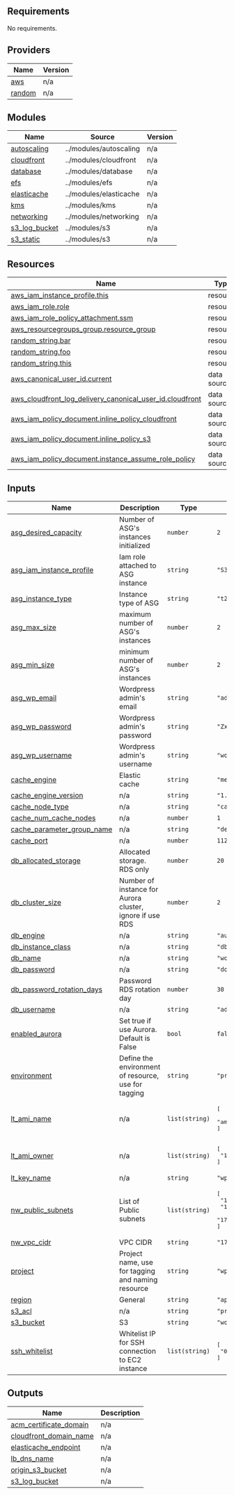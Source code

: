 <!-- BEGIN_TF_DOCS -->
## Requirements

No requirements.

## Providers

| Name | Version |
|------|---------|
| <a name="provider_aws"></a> [aws](#provider\_aws) | n/a |
| <a name="provider_random"></a> [random](#provider\_random) | n/a |

## Modules

| Name | Source | Version |
|------|--------|---------|
| <a name="module_autoscaling"></a> [autoscaling](#module\_autoscaling) | ../modules/autoscaling | n/a |
| <a name="module_cloudfront"></a> [cloudfront](#module\_cloudfront) | ../modules/cloudfront | n/a |
| <a name="module_database"></a> [database](#module\_database) | ../modules/database | n/a |
| <a name="module_efs"></a> [efs](#module\_efs) | ../modules/efs | n/a |
| <a name="module_elasticache"></a> [elasticache](#module\_elasticache) | ../modules/elasticache | n/a |
| <a name="module_kms"></a> [kms](#module\_kms) | ../modules/kms | n/a |
| <a name="module_networking"></a> [networking](#module\_networking) | ../modules/networking | n/a |
| <a name="module_s3_log_bucket"></a> [s3\_log\_bucket](#module\_s3\_log\_bucket) | ../modules/s3 | n/a |
| <a name="module_s3_static"></a> [s3\_static](#module\_s3\_static) | ../modules/s3 | n/a |

## Resources

| Name | Type |
|------|------|
| [aws_iam_instance_profile.this](https://registry.terraform.io/providers/hashicorp/aws/latest/docs/resources/iam_instance_profile) | resource |
| [aws_iam_role.role](https://registry.terraform.io/providers/hashicorp/aws/latest/docs/resources/iam_role) | resource |
| [aws_iam_role_policy_attachment.ssm](https://registry.terraform.io/providers/hashicorp/aws/latest/docs/resources/iam_role_policy_attachment) | resource |
| [aws_resourcegroups_group.resource_group](https://registry.terraform.io/providers/hashicorp/aws/latest/docs/resources/resourcegroups_group) | resource |
| [random_string.bar](https://registry.terraform.io/providers/hashicorp/random/latest/docs/resources/string) | resource |
| [random_string.foo](https://registry.terraform.io/providers/hashicorp/random/latest/docs/resources/string) | resource |
| [random_string.this](https://registry.terraform.io/providers/hashicorp/random/latest/docs/resources/string) | resource |
| [aws_canonical_user_id.current](https://registry.terraform.io/providers/hashicorp/aws/latest/docs/data-sources/canonical_user_id) | data source |
| [aws_cloudfront_log_delivery_canonical_user_id.cloudfront](https://registry.terraform.io/providers/hashicorp/aws/latest/docs/data-sources/cloudfront_log_delivery_canonical_user_id) | data source |
| [aws_iam_policy_document.inline_policy_cloudfront](https://registry.terraform.io/providers/hashicorp/aws/latest/docs/data-sources/iam_policy_document) | data source |
| [aws_iam_policy_document.inline_policy_s3](https://registry.terraform.io/providers/hashicorp/aws/latest/docs/data-sources/iam_policy_document) | data source |
| [aws_iam_policy_document.instance_assume_role_policy](https://registry.terraform.io/providers/hashicorp/aws/latest/docs/data-sources/iam_policy_document) | data source |

## Inputs

| Name | Description | Type | Default | Required |
|------|-------------|------|---------|:--------:|
| <a name="input_asg_desired_capacity"></a> [asg\_desired\_capacity](#input\_asg\_desired\_capacity) | Number of ASG's instances initialized | `number` | `2` | no |
| <a name="input_asg_iam_instance_profile"></a> [asg\_iam\_instance\_profile](#input\_asg\_iam\_instance\_profile) | Iam role attached to ASG instance | `string` | `"S3-CF-SSM-role"` | no |
| <a name="input_asg_instance_type"></a> [asg\_instance\_type](#input\_asg\_instance\_type) | Instance type of ASG | `string` | `"t2.micro"` | no |
| <a name="input_asg_max_size"></a> [asg\_max\_size](#input\_asg\_max\_size) | maximum number of ASG's instances | `number` | `2` | no |
| <a name="input_asg_min_size"></a> [asg\_min\_size](#input\_asg\_min\_size) | minimum number of ASG's instances | `number` | `2` | no |
| <a name="input_asg_wp_email"></a> [asg\_wp\_email](#input\_asg\_wp\_email) | Wordpress admin's email | `string` | `"admin@example.com"` | no |
| <a name="input_asg_wp_password"></a> [asg\_wp\_password](#input\_asg\_wp\_password) | Wordpress admin's password | `string` | `"Zxcvb!@#%"` | no |
| <a name="input_asg_wp_username"></a> [asg\_wp\_username](#input\_asg\_wp\_username) | Wordpress admin's username | `string` | `"wordpressadmin"` | no |
| <a name="input_cache_engine"></a> [cache\_engine](#input\_cache\_engine) | Elastic cache | `string` | `"memcached"` | no |
| <a name="input_cache_engine_version"></a> [cache\_engine\_version](#input\_cache\_engine\_version) | n/a | `string` | `"1.6.12"` | no |
| <a name="input_cache_node_type"></a> [cache\_node\_type](#input\_cache\_node\_type) | n/a | `string` | `"cache.t2.micro"` | no |
| <a name="input_cache_num_cache_nodes"></a> [cache\_num\_cache\_nodes](#input\_cache\_num\_cache\_nodes) | n/a | `number` | `1` | no |
| <a name="input_cache_parameter_group_name"></a> [cache\_parameter\_group\_name](#input\_cache\_parameter\_group\_name) | n/a | `string` | `"default.memcached1.6"` | no |
| <a name="input_cache_port"></a> [cache\_port](#input\_cache\_port) | n/a | `number` | `11211` | no |
| <a name="input_db_allocated_storage"></a> [db\_allocated\_storage](#input\_db\_allocated\_storage) | Allocated storage. RDS only | `number` | `20` | no |
| <a name="input_db_cluster_size"></a> [db\_cluster\_size](#input\_db\_cluster\_size) | Number of instance for Aurora cluster, ignore if use RDS | `number` | `2` | no |
| <a name="input_db_engine"></a> [db\_engine](#input\_db\_engine) | n/a | `string` | `"aurora-mysql"` | no |
| <a name="input_db_instance_class"></a> [db\_instance\_class](#input\_db\_instance\_class) | n/a | `string` | `"db.t2.small"` | no |
| <a name="input_db_name"></a> [db\_name](#input\_db\_name) | n/a | `string` | `"wordpressdb"` | no |
| <a name="input_db_password"></a> [db\_password](#input\_db\_password) | n/a | `string` | `"doesnotmatter"` | no |
| <a name="input_db_password_rotation_days"></a> [db\_password\_rotation\_days](#input\_db\_password\_rotation\_days) | Password RDS rotation day | `number` | `30` | no |
| <a name="input_db_username"></a> [db\_username](#input\_db\_username) | n/a | `string` | `"admin"` | no |
| <a name="input_enabled_aurora"></a> [enabled\_aurora](#input\_enabled\_aurora) | Set true if use Aurora. Default is False | `bool` | `false` | no |
| <a name="input_environment"></a> [environment](#input\_environment) | Define the environment of resource, use for tagging | `string` | `"product"` | no |
| <a name="input_lt_ami_name"></a> [lt\_ami\_name](#input\_lt\_ami\_name) | n/a | `list(string)` | <pre>[<br>  "amzn2-ami-kernel-5.10-hvm-2.0.20220606.1-x86_64-gp2"<br>]</pre> | no |
| <a name="input_lt_ami_owner"></a> [lt\_ami\_owner](#input\_lt\_ami\_owner) | n/a | `list(string)` | <pre>[<br>  "137112412989"<br>]</pre> | no |
| <a name="input_lt_key_name"></a> [lt\_key\_name](#input\_lt\_key\_name) | n/a | `string` | `"wp-keypair"` | no |
| <a name="input_nw_public_subnets"></a> [nw\_public\_subnets](#input\_nw\_public\_subnets) | List of Public subnets | `list(string)` | <pre>[<br>  "172.16.2.0/23",<br>  "172.16.4.0/23",<br>  "172.16.6.0/23"<br>]</pre> | no |
| <a name="input_nw_vpc_cidr"></a> [nw\_vpc\_cidr](#input\_nw\_vpc\_cidr) | VPC CIDR | `string` | `"172.16.0.0/16"` | no |
| <a name="input_project"></a> [project](#input\_project) | Project name, use for tagging and naming resource | `string` | `"wptf"` | no |
| <a name="input_region"></a> [region](#input\_region) | General | `string` | `"ap-southeast-1"` | no |
| <a name="input_s3_acl"></a> [s3\_acl](#input\_s3\_acl) | n/a | `string` | `"private"` | no |
| <a name="input_s3_bucket"></a> [s3\_bucket](#input\_s3\_bucket) | S3 | `string` | `"wordpress-s3-terraform"` | no |
| <a name="input_ssh_whitelist"></a> [ssh\_whitelist](#input\_ssh\_whitelist) | Whitelist IP for SSH connection to EC2 instance | `list(string)` | <pre>[<br>  "0.0.0.0/0"<br>]</pre> | no |

## Outputs

| Name | Description |
|------|-------------|
| <a name="output_acm_certificate_domain"></a> [acm\_certificate\_domain](#output\_acm\_certificate\_domain) | n/a |
| <a name="output_cloudfront_domain_name"></a> [cloudfront\_domain\_name](#output\_cloudfront\_domain\_name) | n/a |
| <a name="output_elasticache_endpoint"></a> [elasticache\_endpoint](#output\_elasticache\_endpoint) | n/a |
| <a name="output_lb_dns_name"></a> [lb\_dns\_name](#output\_lb\_dns\_name) | n/a |
| <a name="output_origin_s3_bucket"></a> [origin\_s3\_bucket](#output\_origin\_s3\_bucket) | n/a |
| <a name="output_s3_log_bucket"></a> [s3\_log\_bucket](#output\_s3\_log\_bucket) | n/a |
<!-- END_TF_DOCS -->